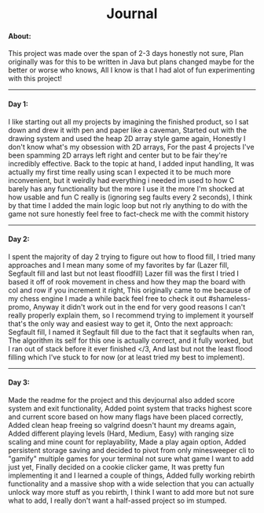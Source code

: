 <h1 align="center">Journal</h1>

<h4>About:</h4>
This project was made over the span of 2-3 days honestly not sure, Plan originally was for this to be written in Java but plans changed
maybe for the better or worse who knows, All I know is that I had alot of fun experimenting with this project!

---
<h4> Day 1:</h4>
I like starting out all my projects by imagining the finished product, so I sat down and drew it with pen and paper like a caveman,
Started out with the drawing system and used the heap 2D array style game again, Honestly I don't know what's my obsession with 2D arrays,
For the past 4 projects I've been spamming 2D arrays left right and center but to be fair they're incredibly effective. Back to the topic at hand,
I added input handling, It was actually my first time really using scan I expected it to be much more inconvenient, but it weirdly had everything i needed
im used to how C barely has any functionality but the more I use it the more I'm shocked at how usable and fun C really is (ignoring seg faults every 2 seconds),
I think by that time I added the main logic loop but not rly anything to do with the game not sure honestly feel free to fact-check me with the commit history

---

<h4> Day 2:</h4>

I spent the majority of day 2 trying to figure out how to flood fill, I tried many approaches and I mean many some of my favorites by far (Lazer fill, Segfault fill and last but not least floodfill)
Lazer fill was the first I tried I based it off of rook movement in chess and how they map the board with col and row if you increment it right,
This originally came to me because of my chess engine I made a while back feel free to check it out #shameless-promo, Anyway it didn't work out in the end for very good reasons I can't really properly explain them,
so I recommend trying to implement it yourself that's the only way and easiest way to get it, Onto the next approach: Segfault fill, I named it Segfault fill due to the fact that 
it segfaults when ran, The algorithm its self for this one is actually correct, and it fully worked, but I ran out of stack before it ever finished </3, And last but not the least flood filling which I've stuck to for now (or at least tried my best to implement).

---

<h4> Day 3:</h4>
Made the readme for the project and this devjournal also added score system and exit functionality, Added point system that tracks highest score and current score based on how many flags have been placed correctly, Added clean heap freeing so valgrind doesn't haunt my dreams again, 
Added different playing levels (Hard, Medium, Easy) with ranging size scaling and mine count for replayability, Made a play again option, Added persistent storage saving and decided to pivot from only minesweeper cli to "gamify" multiple games for your terminal not sure what game I want to add just yet, Finally 
decided on a cookie clicker game, It was pretty fun implementing it and I learned a couple of things, Added fully working rebirth functionality and a massive shop with a wide selection that you can actually unlock way more stuff as you rebirth, I think I want to add more but not sure what to add, I really don't want a half-assed project so im stumped.

